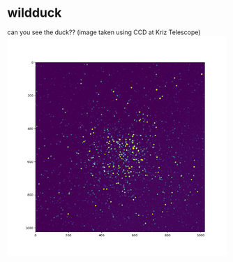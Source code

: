 # wildduck
can you see the duck?? (image taken using CCD at Kriz Telescope) 
![Ze wild duck](WildDuck/wild_duck_V.png)

